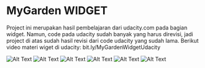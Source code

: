 # MyGarden WIDGET

Project ini merupakan hasil pembelajaran dari udacity.com pada bagian widget. 
Namun, code pada udacity sudah banyak yang harus direvisi, jadi project di atas sudah hasil revisi dari code udacity yang sudah lama.
Berikut video materi wiget di udacity: bit.ly/MyGardenWidgetUdacity

![Alt Text](Screenshots/1.jpg) 
![Alt Text](Screenshots/2.jpg) 
![Alt Text](Screenshots/3.jpg)
![Alt Text](Screenshots/4.jpg) 
![Alt Text](Screenshots/5.jpg)
![Alt Text](Screenshots/6.jpg) 
